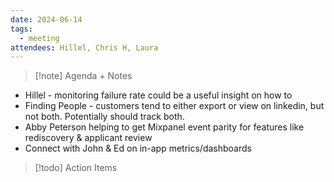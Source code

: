 ```yaml
---
date: 2024-06-14
tags:
  - meeting
attendees: Hillel, Chris H, Laura
---
```

> [!note] Agenda + Notes
> 

- Hillel - monitoring failure rate could be a useful insight on how to 
- Finding People - customers tend to either export or view on linkedin, but not both. Potentially should track both.
- Abby Peterson helping to get Mixpanel event parity for features like rediscovery & applicant review
- Connect with John & Ed on in-app metrics/dashboards


> [!todo] Action Items


